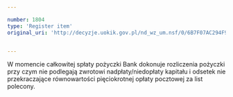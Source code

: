 ```yaml
---

number: 1804
type: 'Register item'
original_uri: 'http://decyzje.uokik.gov.pl/nd_wz_um.nsf/0/6B7F07AC294F9F6DC125769300440B76?OpenDocument'


---
```


W momencie całkowitej spłaty pożyczki Bank dokonuje rozliczenia pożyczki przy czym nie podlegają zwrotowi nadpłaty/niedopłaty kapitału i odsetek nie przekraczające równowartości pięciokrotnej opłaty pocztowej za list polecony.
